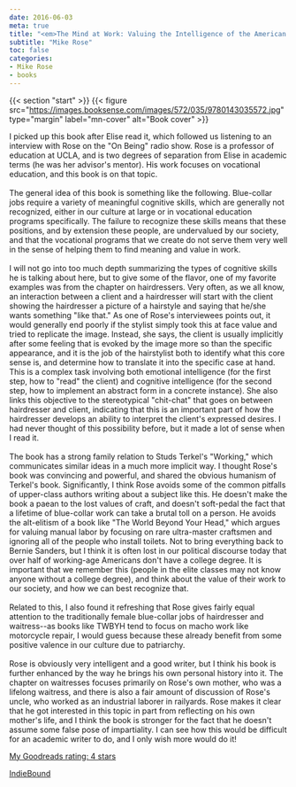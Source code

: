 ```yaml
---
date: 2016-06-03
meta: true
title: "<em>The Mind at Work: Valuing the Intelligence of the American Worker</em>"
subtitle: "Mike Rose"
toc: false
categories:
- Mike Rose
- books
---
```


{{< section "start" >}}
{{< figure src="https://images.booksense.com/images/572/035/9780143035572.jpg" type="margin" label="mn-cover" alt="Book cover" >}}

I picked up this book after Elise read it, which followed us listening to an interview with Rose on the "On Being" radio show. Rose is a professor of education at UCLA, and is two degrees of separation from Elise in academic terms (he was her advisor's mentor). His work focuses on vocational education, and this book is on that topic. <br /><br />The general idea of this book is something like the following. Blue-collar jobs require a variety of meaningful cognitive skills, which are generally not recognized, either in our culture at large or in vocational education programs specifically. The failure to recognize these skills means that these positions, and by extension these people, are undervalued by our society, and that the vocational programs that we create do not serve them very well in the sense of helping them to find meaning and value in work. <br /><br />I will not go into too much depth summarizing the types of cognitive skills he is talking about here, but to give some of the flavor, one of my favorite examples was from the chapter on hairdressers. Very often, as we all know, an interaction between a client and a hairdresser will start with the client showing the hairdresser a picture of a hairstyle and saying that he/she wants something "like that." As one of Rose's interviewees points out, it would generally end poorly if the stylist simply took this at face value and tried to replicate the image. Instead, she says, the client is usually implicitly after some feeling that is evoked by the image more so than the specific appearance, and it is the job of the hairstylist both to identify what this core sense is, and determine how to translate it into the specific case at hand. This is a complex task involving both emotional intelligence (for the first step, how to "read" the client) and cognitive intelligence (for the second step, how to implement an abstract form in a concrete instance). She also links this objective to the stereotypical "chit-chat" that goes on between hairdresser and client, indicating that this is an important part of how the hairdresser develops an ability to interpret the client's expressed desires. I had never thought of this possibility before, but it made a lot of sense when I read it. <br /><br />The book has a strong family relation to Studs Terkel's "Working," which communicates similar ideas in a much more implicit way. I thought Rose's book was convincing and powerful, and shared the obvious humanism of Terkel's book. Significantly, I think Rose avoids some of the common pitfalls of upper-class authors writing about a subject like this. He doesn't make the book a paean to the lost values of craft, and doesn't soft-pedal the fact that a lifetime of blue-collar work can take a brutal toll on a person. He avoids the alt-elitism of a book like "The World Beyond Your Head," which argues for valuing manual labor by focusing on rare ultra-master craftsmen and ignoring all of the people who install toilets. Not to bring everything back to Bernie Sanders, but I think it is often lost in our political discourse today that over half of working-age Americans don't have a college degree. It is important that we remember this (people in the elite classes may not know anyone without a college degree), and think about the value of their work to our society, and how we can best recognize that.<br /><br />Related to this, I also found it refreshing that Rose gives fairly equal attention to the traditionally female blue-collar jobs of hairdresser and waitress--as books like TWBYH tend to focus on macho work like motorcycle repair, I would guess because these already benefit from some positive valence in our culture due to patriarchy. <br /><br />Rose is obviously very intelligent and a good writer, but I think his book is further enhanced by the way he brings his own personal history into it. The chapter on waitresses focuses primarily on Rose's own mother, who was a lifelong waitress, and there is also a fair amount of discussion of Rose's uncle, who worked as an industrial laborer in railyards. Rose makes it clear that he got interested in this topic in part from reflecting on his own mother's life, and I think the book is stronger for the fact that he doesn't assume some false pose of impartiality. I can see how this would be difficult for an academic writer to do, and I only wish more would do it!

[My Goodreads rating: 4 stars](https://www.goodreads.com/review/show/1647510331)  

[IndieBound](https://www.indiebound.org/book/9780143035572)
